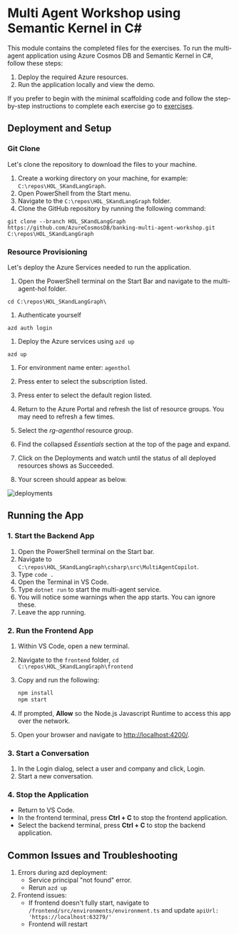 # Multi Agent Workshop using Semantic Kernel in C#

This module contains the completed files for the exercises. To run the multi-agent application using Azure Cosmos DB and Semantic Kernel in C#, follow these steps:

1. Deploy the required Azure resources.
2. Run the application locally and view the demo.

If you prefer to begin with the minimal scaffolding code and follow the step-by-step instructions to complete each exercise go to [exercises](../../01_exercises/README.md).

## Deployment and Setup

### Git Clone

Let's clone the repository to download the files to your machine.

1. Create a working directory on your machine, for example: `C:\repos\HOL_SKandLangGraph`.
2. Open PowerShell from the Start menu.
3. Navigate to the `C:\repos\HOL_SKandLangGraph` folder.
4. Clone the GitHub repository by running the following command:

```shell
git clone --branch HOL_SKandLangGraph https://github.com/AzureCosmosDB/banking-multi-agent-workshop.git C:\repos\HOL_SKandLangGraph
```

### Resource Provisioning

Let's deploy the Azure Services needed to run the application.

1. Open the PowerShell terminal on the Start Bar and navigate to the multi-agent-hol folder.

```shell
cd C:\repos\HOL_SKandLangGraph\
```

1. Authenticate  yourself

```shell
azd auth login
```

1. Deploy the Azure services using `azd up`

```shell
azd up
```

1. For environment name enter: `agenthol`
1. Press enter to select the subscription listed.
1. Press enter to select the default region listed.

1. Return to the Azure Portal and refresh the list of resource groups. You may need to refresh a few times.
1. Select the *rg-agenthol* resource group.
1. Find the collapsed *Essentials* section at the top of the page and expand.
1. Click on the Deployments and watch until the status of all deployed resources shows as Succeeded.
1. Your screen should appear as below.

![deployments](./media/deployments.png)

## Running the App

### 1. Start the Backend App

1. Open the PowerShell terminal on the Start bar.
1. Navigate to `C:\repos\HOL_SKandLangGraph\csharp\src\MultiAgentCopilot`.
1. Type `code .`
1. Open the Terminal in VS Code.
1. Type `dotnet run` to start the multi-agent service.
1. You will notice some warnings when the app starts. You can ignore these.
1. Leave the app running.

### 2. Run the Frontend App

1. Within VS Code, open a new terminal.
1. Navigate to the `frontend` folder, `cd C:\repos\HOL_SKandLangGraph\frontend`
1. Copy and run the following:

   ```sh
   npm install
   npm start
   ```

1. If prompted, **Allow** so the Node.js Javascript Runtime to access this app over the network.
1. Open your browser and navigate to <http://localhost:4200/>.

### 3. Start a Conversation

1. In the Login dialog, select a user and company and click, Login.
1. Start a new conversation.

### 4. Stop the Application

- Return to VS Code.
- In the frontend terminal, press **Ctrl + C** to stop the frontend application.
- Select the backend terminal, press **Ctrl + C** to stop the backend application.

## Common Issues and Troubleshooting

1. Errors during azd deployment:
   - Service principal "not found" error.
   - Rerun `azd up`
1. Frontend issues:
   - If frontend doesn't fully start, navigate to `/frontend/src/environments/environment.ts` and update `apiUrl: 'https://localhost:63279/'`
   - Frontend will restart


